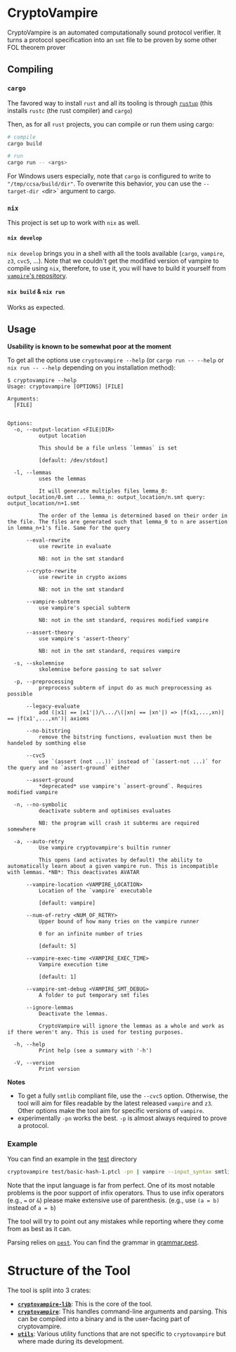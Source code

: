 # CryptoVampire

CryptoVampire is an automated computationally sound protocol verifier. It turns a protocol specification into an `smt` file to be proven by some other FOL theorem prover

## Compiling

### `cargo`
The favored way to install `rust` and all its tooling is through [`rustup`](https://rustup.rs/) (this installs `rustc` (the rust compiler) and `cargo`)

Then, as for all `rust` projects, you can compile or run them using cargo:

```bash
# compile
cargo build

# run
cargo run -- <args>
```

For Windows users especially, note that `cargo` is configured to write to `"/tmp/ccsa/build/dir"`. To overwrite this behavior, you can use the `--target-dir <`dir>` argument to cargo.

### `nix`

This project is set up to work with `nix` as well.

#### `nix develop`

`nix develop` brings you in a shell with all the tools available (`cargo`, `vampire`, `z3`, `cvc5`, ...). Note that we couldn't get the modified version of vampire to compile using `nix`, therefore, to use it, you will have to build it yourself from [`vampire`'s repository](https://github.com/vprover/vampire/tree/ccsa).

#### `nix build` & `nix run`

Works as expected.

## Usage

**Usability is known to be somewhat poor at the moment**

To get all the options use `cryptovampire --help` (or `cargo run -- --help` or `nix run -- --help` depending on you installation method):
```
$ cryptovampire --help
Usage: cryptovampire [OPTIONS] [FILE]

Arguments:
  [FILE]
          

Options:
  -o, --output-location <FILE|DIR>
          output location
          
          This should be a file unless `lemmas` is set
          
          [default: /dev/stdout]

  -l, --lemmas
          uses the lemmas
          
          It will generate multiples files lemma_0: output_location/0.smt ... lemma_n: output_location/n.smt query: output_location/n+1.smt
          
          The order of the lemma is determined based on their order in the file. The files are generated such that lemma_0 to n are assertion in lemma_n+1's file. Same for the query

      --eval-rewrite
          use rewrite in evaluate
          
          NB: not in the smt standard

      --crypto-rewrite
          use rewrite in crypto axioms
          
          NB: not in the smt standard

      --vampire-subterm
          use vampire's special subterm
          
          NB: not in the smt standard, requires modified vampire

      --assert-theory
          use vampire's 'assert-theory'
          
          NB: not in the smt standard, requires vampire

  -s, --skolemnise
          skolemnise before passing to sat solver

  -p, --preprocessing
          preprocess subterm of input do as much preprocessing as possible

      --legacy-evaluate
          add (|x1| == |x1'|)/\.../\(|xn| == |xn'|) => |f(x1,...,xn)| == |f(x1',...,xn')| axioms

      --no-bitstring
          remove the bitstring functions, evaluation must then be handeled by somthing else

      --cvc5
          use `(assert (not ...))` instead of `(assert-not ...)` for the query and no `assert-ground` either

      --assert-ground
          *deprecated* use vampire's `assert-ground`. Requires modified vampire

  -n, --no-symbolic
          deactivate subterm and optimises evaluates
          
          NB: the program will crash it subterms are required somewhere

  -a, --auto-retry
          Use vampire cryptovampire's builtin runner
          
          This opens (and activates by default) the ability to automatically learn about a given vampire run. This is incompatible with lemmas. *NB*: This deactivates AVATAR

      --vampire-location <VAMPIRE_LOCATION>
          Location of the `vampire` executable
          
          [default: vampire]

      --num-of-retry <NUM_OF_RETRY>
          Upper bound of how many tries on the vampire runner
          
          0 for an infinite number of tries
          
          [default: 5]

      --vampire-exec-time <VAMPIRE_EXEC_TIME>
          Vampire execution time
          
          [default: 1]

      --vampire-smt-debug <VAMPIRE_SMT_DEBUG>
          A folder to put temporary smt files

      --ignore-lemmas
          Deactivate the lemmas.
          
          CryptoVampire will ignore the lemmas as a whole and work as if there weren't any. This is used for testing purposes.

  -h, --help
          Print help (see a summary with '-h')

  -V, --version
          Print version

```

**Notes**
 - To get a fully `smtlib` compliant file, use the `--cvc5` option. Otherwise, the tool will aim for files readable by the latest released `vampire` and `z3`. Other options make the tool aim for specific versions of `vampire`.
 - experimentally `-pn` works the best. `-p` is almost always required to prove a protocol.

### Example
You can find an example in the [test](./test/) directory

```bash
cryptovampire test/basic-hash-1.ptcl -pn | vampire --input_syntax smtlib2
```

Note that the input language is far from perfect. One of its most notable problems is the poor support of infix operators. Thus to use infix operators (e.g., `=` or `&`) please make extensive use of parenthesis. (e.g., use `(a = b)` instead of `a = b`)

The tool will try to point out any mistakes while reporting where they come from as best as it can.

Parsing relies on [`pest`](https://pest.rs/). You can find the grammar in [grammar.pest](./cryptovampire/grammar.pest).

# Structure of the Tool

The tool is split into 3 crates:
 - **[`cryptovampire-lib`](./cryptovampire-lib/)**: This is the core of the tool.
 - **[`cryptovampire`](./cryptovampire/)**: This handles command-line arguments and parsing. This can be compiled into a binary and is the user-facing part of cryptovampire.
 - **[`utils`](./utils/)**: Various utility functions that are not specific to `cryptovampire` but where made during its development.
